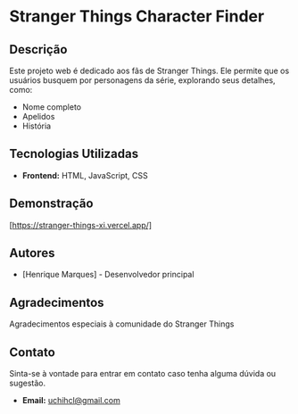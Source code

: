 # Stranger Things Character Finder

## Descrição
Este projeto web é dedicado aos fãs de Stranger Things. Ele permite que os usuários busquem por personagens da série, explorando seus detalhes, como:

* Nome completo
* Apelidos
* História

## Tecnologias Utilizadas
* **Frontend:** HTML, JavaScript, CSS

## Demonstração
[https://stranger-things-xi.vercel.app/]

## Autores
* [Henrique Marques] - Desenvolvedor principal

## Agradecimentos
Agradecimentos especiais à comunidade do Stranger Things 

## Contato
Sinta-se à vontade para entrar em contato caso tenha alguma dúvida ou sugestão.

* **Email:** uchihcl@gmail.com
